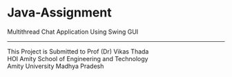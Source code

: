# Java-Assignment
Multithread Chat Application Using Swing GUI
<Br>
<hr>
This Project is Submitted to Prof (Dr) Vikas Thada 
<Br>
HOI Amity School of Engineering and Technology
<Br>
Amity University Madhya Pradesh
